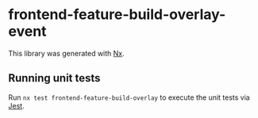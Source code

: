 # frontend-feature-build-overlay-event

This library was generated with [Nx](https://nx.dev).

## Running unit tests

Run `nx test frontend-feature-build-overlay` to execute the unit tests via [Jest](https://jestjs.io).
